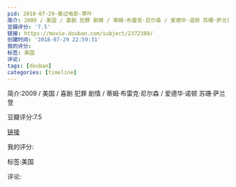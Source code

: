 ```yaml
---
pid: 2018-07-29-看过电影-草叶
简介: 2009 / 美国 / 喜剧 犯罪 剧情 / 蒂姆·布雷克·尼尔森 / 爱德华·诺顿 苏珊·萨兰登
豆瓣评分: '7.5'
链接: https://movie.douban.com/subject/2372389/
创建时间: '2018-07-29 22:59:31'
我的评分:
标签: 美国
评论:
tags: [douban]
categories: [timeline]
---
```

简介:2009 / 美国 / 喜剧 犯罪 剧情 / 蒂姆·布雷克·尼尔森 / 爱德华·诺顿 苏珊·萨兰登

豆瓣评分:7.5

[链接](https://movie.douban.com/subject/2372389/)

我的评分:

标签:美国

评论:

